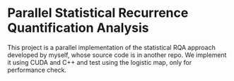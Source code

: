 # Parallel Statistical Recurrence Quantification Analysis

This project is a parallel implementation of the statistical RQA approach developed by myself, whose source code is
in another repo. We implement it using CUDA and C++ and test using the logistic map, only for performance 
check. 
